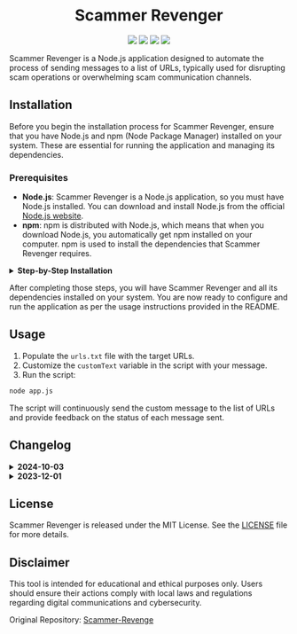 <h1 align="center">
   Scammer Revenger
</h1>

<p align="center">
  <img src="https://img.shields.io/github/forks/NatsumeAoii/Scammer-Revenger?style=flat-square">
  <img src="https://img.shields.io/github/license/NatsumeAoii/Scammer-Revenger?style=flat-square">
  <img src="https://img.shields.io/github/last-commit/NatsumeAoii/Scammer-Revenger?style=flat-square">
  <img src="https://img.shields.io/github/stars/NatsumeAoii/Scammer-Revenger?style=flat-square">
</p>

Scammer Revenger is a Node.js application designed to automate the process of sending messages to a list of URLs, typically used for disrupting scam operations or overwhelming scam communication channels.

## Installation

Before you begin the installation process for Scammer Revenger, ensure that you have Node.js and npm (Node Package Manager) installed on your system. These are essential for running the application and managing its dependencies.

### Prerequisites

- **Node.js**: Scammer Revenger is a Node.js application, so you must have Node.js installed. You can download and install Node.js from the official [Node.js website](https://nodejs.org/).
- **npm**: npm is distributed with Node.js, which means that when you download Node.js, you automatically get npm installed on your computer. npm is used to install the dependencies that Scammer Revenger requires.

<details>
  <summary><b>Step-by-Step Installation</b></summary>
  
  1. **Clone the Repository**: Use `git` to clone the Scammer Revenger repository to your local machine. If you don't have `git` installed, you can download it from [the Git website](https://git-scm.com/).
  
      Open your terminal (Command Prompt, PowerShell, Terminal, etc.) and run the following command:
  
      ```bash
      git clone https://github.com/NatsumeAoii/Scammer-Revenger.git
      ```
  
      This command creates a copy of the Scammer Revenger repository in a new folder called `Scammer-Revenger` on your computer.
  
  2. **Navigate to the Project Directory**: Change your current working directory to the `Scammer-Revenger` folder that was just created by the `git clone` command.
  
      ```bash
      cd Scammer-Revenger
      ```
  
  3. **Install Dependencies**: Run the `npm install` command to install all the necessary dependencies that are listed in the `package.json` file. These dependencies are required for Scammer Revenger to function properly.
  
      ```bash
      npm install
      ```
  
      This command reads the `package.json` file and installs all the dependencies specified there. It may take a few moments to complete.

</details>

After completing those steps, you will have Scammer Revenger and all its dependencies installed on your system. You are now ready to configure and run the application as per the usage instructions provided in the README.

## Usage

1. Populate the `urls.txt` file with the target URLs.
2. Customize the `customText` variable in the script with your message.
3. Run the script:

```bash
node app.js
```

The script will continuously send the custom message to the list of URLs and provide feedback on the status of each message sent.

## Changelog

<details>
  <summary><b>2024-10-03</b></summary>
  
  #### Added
  - Support for reading multiple URLs from a file.
  - Customizable message text.
  - Error handling and status reporting for each message sent.
  - Continuous operation with the ability to run indefinitely.
  
  #### Changed
  - Refactored code to use modern JavaScript async/await syntax.
  - Replaced single hardcoded URL with a dynamic list of URLs.
  - Improved error handling to provide more detailed feedback.
  
  #### Removed
  - Redundant calls to `sendMessage()` function.
</details>

<details>
  <summary><b>2023-12-01</b></summary>
  - Initial release with basic functionality to send a message to a single hardcoded URL using Telegram's API.
</details>

## License

Scammer Revenger is released under the MIT License. See the [LICENSE](https://github.com/NatsumeAoii/Scammer-Revenger?tab=MIT-1-ov-file#) file for more details.

## Disclaimer

This tool is intended for educational and ethical purposes only. Users should ensure their actions comply with local laws and regulations regarding digital communications and cybersecurity.

Original Repository: [Scammer-Revenge](https://github.com/malvinval/scammer-revenge)
